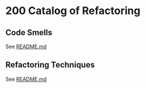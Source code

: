 # 200 Catalog of Refactoring

## Code Smells

See [README.md](../300/README.md)

## Refactoring Techniques

See [README.md](../400/README.md)
